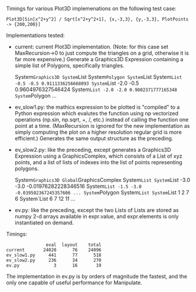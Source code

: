Timings for various Plot3D implemenations on the following test case:

    Plot3D[Sin[x^2+y^2] / Sqrt[x^2+y^2+1], {x,-3,3}, {y,-3,3}, PlotPoints -> {200,200}]

Implementations tested:

* current: current Plot3D implementation. (Note: for this case set
  MaxRecursion->0 to just compute the triangles on a grid, otherwise
  it is far more expensive.) Generate a Graphics3D Expression
  containing a simple list of Polygons, specifically triangles.

    System`Graphics3D
      System`List
        System`Polygon
          System`List
            System`List -0.5 -0.5 0.9111336256668093
            System`List -2.0 -0.5 0.9604976327546424
            System`List -2.0 -2.0 0.9802371777165348
        System`Polygon
          ...

* ev_slow1.py: the mathics expression to be plotted is "compiled" to a
  Python expression which evalutes the function using np vectorized
  operations (np.sin, np.sqrt, +, /, etc.) instead of calling the
  function one point at a time.  (MaxRecursion is ignored for the new
  implementation as simply computing the plot on a higher resolution
  regular grid is more efficient.) Generates the same output structure
  as the preceding.
    
* ev_slow2.py: like the preceding, except generates a Graphics3D
  Expression using a GraphicsComplex, which consists of a List of xyz
  points, and a list of lists of indexes into the list of points
  representing polygons.
 
    System`Graphics3D
      Global`GraphicsComplex
        System`List
          System`List -3.0 -3.0 -0.01976282228346516
          System`List -1.5 -3.0 -0.039502367245357606
          ...
        System`Polygon
          System`List
            System`List 1 2 7 6
            System`List 6 7 12 11
            ...

* ev.py: like the preceding, except the two Lists of Lists are stored
  as numpy 2-d arrays available in expr.value, and expr.elements is
  only instantiated on demand.

Timings:

                   eval  layout    total
    current       24020      76    24096
    ev_slow1.py     441      77      518   
    ev_slow2.py     236      34      270
    ev.py             3      16       19

The implementation in ev.py is by orders of magnitude the fastest, and
the only one capable of useful performance for Manipulate.

